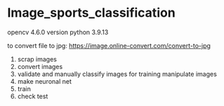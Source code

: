 # Image_sports_classification


opencv 4.6.0 version
python 3.9.13


to convert file to jpg: https://image.online-convert.com/convert-to-jpg



1. scrap images
2. convert images
3. validate and manually classify images for training
manipulate images
4. make neuronal net
5. train
6. check test

